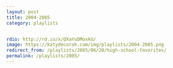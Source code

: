 ```yaml
---
layout: post
title: 2004-2005
category: playlists


rdio: http://rd.io/x/QXaYuDMoxkU/
image: https://katydecorah.com/img/playlists/2004-2005.png
redirect_from: /playlists/2005/06/20/high-school-favorites/
permalink: /playlists/2005/
---
```


